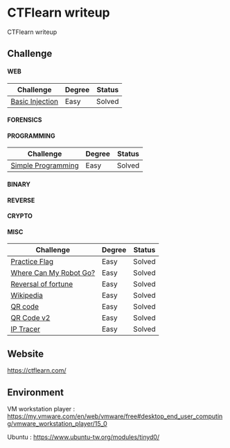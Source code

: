 # CTFlearn writeup
CTFlearn writeup

## Challenge
#### WEB
|Challenge|Degree|Status|
|-|-|-|
|[Basic Injection](WEB/Basic%20Injection/README.md)|Easy|Solved|
#### FORENSICS
#### PROGRAMMING
|Challenge|Degree|Status|
|-|-|-|
|[Simple Programming](PROGRAMMING/Simple%20Programming/README.md)|Easy|Solved|
#### BINARY
#### REVERSE
#### CRYPTO
#### MISC
|Challenge|Degree|Status|
|-|-|-|
|[Practice Flag](MISC/Practice%20Flag/README.md)|Easy|Solved|
|[Where Can My Robot Go?](MISC/Where%20Can%20My%20Robot%20Go/README.md)|Easy|Solved|
|[Reversal of fortune](MISC/Reversal%20of%20fortune/README.md)|Easy|Solved|
|[Wikipedia](MISC/Wikipedia/README.md)|Easy|Solved|
|[QR code](MISC/QR%20code/README.md)|Easy|Solved|
|[QR Code v2](MISC/QR%20Code%20v2/README.md)|Easy|Solved|
|[IP Tracer](MISC/IP%20Tracer/README.md)|Easy|Solved|


## Website
https://ctflearn.com/

## Environment
VM workstation player : https://my.vmware.com/en/web/vmware/free#desktop_end_user_computing/vmware_workstation_player/15_0

Ubuntu : https://www.ubuntu-tw.org/modules/tinyd0/
